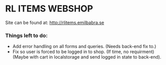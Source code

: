 # RL ITEMS WEBSHOP

Site can be found at: http://rlitems.emilbabra.se

### Things left to do:

- Add error handling on all forms and queries. (Needs back-end fix to.)
- Fix so user is forced to be logged in to shop. (If time, no requirment)(Maybe with cart in localstorage and send logged in state to back-end).
